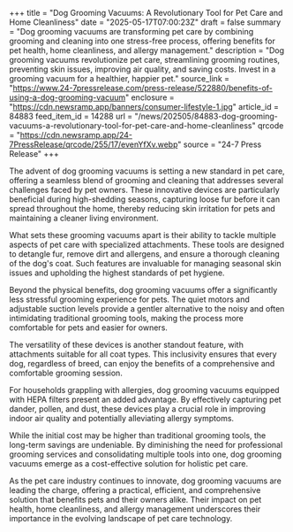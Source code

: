 +++
title = "Dog Grooming Vacuums: A Revolutionary Tool for Pet Care and Home Cleanliness"
date = "2025-05-17T07:00:23Z"
draft = false
summary = "Dog grooming vacuums are transforming pet care by combining grooming and cleaning into one stress-free process, offering benefits for pet health, home cleanliness, and allergy management."
description = "Dog grooming vacuums revolutionize pet care, streamlining grooming routines, preventing skin issues, improving air quality, and saving costs. Invest in a grooming vacuum for a healthier, happier pet."
source_link = "https://www.24-7pressrelease.com/press-release/522880/benefits-of-using-a-dog-grooming-vacuum"
enclosure = "https://cdn.newsramp.app/banners/consumer-lifestyle-1.jpg"
article_id = 84883
feed_item_id = 14288
url = "/news/202505/84883-dog-grooming-vacuums-a-revolutionary-tool-for-pet-care-and-home-cleanliness"
qrcode = "https://cdn.newsramp.app/24-7PressRelease/qrcode/255/17/evenYfXv.webp"
source = "24-7 Press Release"
+++

<p>The advent of dog grooming vacuums is setting a new standard in pet care, offering a seamless blend of grooming and cleaning that addresses several challenges faced by pet owners. These innovative devices are particularly beneficial during high-shedding seasons, capturing loose fur before it can spread throughout the home, thereby reducing skin irritation for pets and maintaining a cleaner living environment.</p><p>What sets these grooming vacuums apart is their ability to tackle multiple aspects of pet care with specialized attachments. These tools are designed to detangle fur, remove dirt and allergens, and ensure a thorough cleaning of the dog's coat. Such features are invaluable for managing seasonal skin issues and upholding the highest standards of pet hygiene.</p><p>Beyond the physical benefits, dog grooming vacuums offer a significantly less stressful grooming experience for pets. The quiet motors and adjustable suction levels provide a gentler alternative to the noisy and often intimidating traditional grooming tools, making the process more comfortable for pets and easier for owners.</p><p>The versatility of these devices is another standout feature, with attachments suitable for all coat types. This inclusivity ensures that every dog, regardless of breed, can enjoy the benefits of a comprehensive and comfortable grooming session.</p><p>For households grappling with allergies, dog grooming vacuums equipped with HEPA filters present an added advantage. By effectively capturing pet dander, pollen, and dust, these devices play a crucial role in improving indoor air quality and potentially alleviating allergy symptoms.</p><p>While the initial cost may be higher than traditional grooming tools, the long-term savings are undeniable. By diminishing the need for professional grooming services and consolidating multiple tools into one, dog grooming vacuums emerge as a cost-effective solution for holistic pet care.</p><p>As the pet care industry continues to innovate, dog grooming vacuums are leading the charge, offering a practical, efficient, and comprehensive solution that benefits pets and their owners alike. Their impact on pet health, home cleanliness, and allergy management underscores their importance in the evolving landscape of pet care technology.</p>